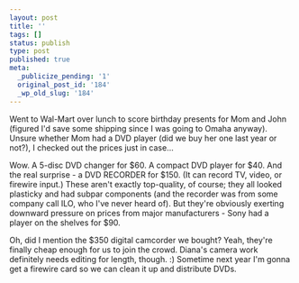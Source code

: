 ```yaml
---
layout: post
title: ''
tags: []
status: publish
type: post
published: true
meta:
  _publicize_pending: '1'
  original_post_id: '184'
  _wp_old_slug: '184'
---
```

Went to Wal-Mart over lunch to score birthday presents for Mom and John (figured I'd save some shipping since I was going to Omaha anyway).  Unsure whether Mom had a DVD player (did we buy her one last year or not?), I checked out the prices just in case...

Wow.  A 5-disc DVD changer for $60.  A compact DVD player for $40.  And the real surprise - a DVD RECORDER for $150.  (It can record TV, video, or firewire input.)  These aren't exactly top-quality, of course; they all looked plasticky and had subpar components (and the recorder was from some company call ILO, who I've never heard of).  But they're obviously exerting downward pressure on prices from major manufacturers - Sony had a player on the shelves for $90.

Oh, did I mention the $350 digital camcorder we bought?  Yeah, they're finally cheap enough for us to join the crowd.  Diana's camera work definitely needs editing for length, though.  :)  Sometime next year I'm gonna get a firewire card so we can clean it up and distribute DVDs.
